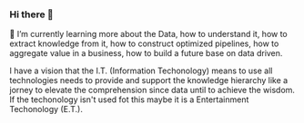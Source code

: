 ### Hi there 👋

🌱 I’m currently learning more about the Data, how to understand it, how to extract knowledge from it, how to construct optimized pipelines, how to aggregate value in a business, how to build a future base on data driven.

I have a vision that the I.T. (Information Techonology) means to use all technologies needs to provide and support the 
knowledge hierarchy like a jorney to elevate the comprehension since data until to achieve the wisdom. If the techonology isn't used fot this maybe it is a Entertainment Techonology (E.T.).

<!--
**fkfouri/fkfouri** is a ✨ _special_ ✨ repository because its `README.md` (this file) appears on your GitHub profile.

Here are some ideas to get you started:

- 🔭 I’m currently working on ...
- 🌱 I’m currently learning ...
- 👯 I’m looking to collaborate on ...
- 🤔 I’m looking for help with ...
- 💬 Ask me about ...
- 📫 How to reach me: ...
- 😄 Pronouns: ...
- ⚡ Fun fact: ...
-->
